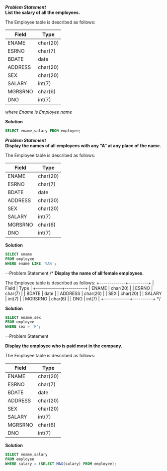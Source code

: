 ***Problem Statement***</br>
**List the salary of all the employees.**

The Employee table is described as follows:

|   Field   |   Type  |
|-----|-----|
| ENAME | char(20) |
| ESRNO | char(7) |
| BDATE | date |
| ADDRESS | char(20) |
| SEX | char(20) |
| SALARY | int(7) |
| MGRSRNO | char(6) |
| DNO | int(7) |

*where Ename is Employee name*</br>

**Solution**
```sql
SELECT ename,salary FROM employee;
```

***Problem Statement*** </br>
**Display the names of all employees with any “A” at any place of the name.**

The Employee table is described as follows:

| Field | Type |
|-----|-----|
| ENAME | char(20) |
| ESRNO | char(7) |
| BDATE | date |
| ADDRESS | char(20) |
| SEX | char(20) |
| SALARY | int(7) |
| MGRSRNO | char(6) |
| DNO | int(7) |

**Solution**
```sql
SELECT ename 
FROM employee 
WHERE ename LIKE '%A%';                 
```

--Problem Statement 
/*
**Display the name of all female employees.**

The Employee table is described as follows:
+-------------+----------+
| Field       | Type     |
+-------------+----------+
| ENAME       | char(20) |
| ESRNO       | char(7)  |
| BDATE       | date     |
| ADDRESS     | char(20) |
| SEX         | char(20) |
| SALARY      | int(7)   |
| MGRSRNO     | char(6)  |
| DNO         | int(7)   |
+-------------+----------+
*/

**Solution**
```sql
SELECT ename,sex 
FROM employee 
WHERE sex = 'F';                   
```

--Problem Statement 

**Display the employee who is paid most in the company.**

The Employee table is described as follows:

|  Field | Type |
|---|---|
| ENAME  | char(20) |
| ESRNO | char(7) |
| BDATE  | date |
| ADDRESS | char(20) |
| SEX  | char(20) |
| SALARY | int(7) |
| MGRSRNO  | char(6) |
| DNO | int(7) |


**Solution**
```sql
SELECT ename,salary 
FROM employee 
WHERE salary = (SELECT MAX(salary) FROM employee);               
```
